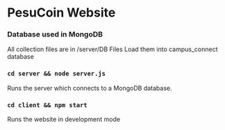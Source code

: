 # PesuCoin Website

### Database used in MongoDB
All collection files are in /server/DB Files
Load them into campus_connect database

### `cd server && node server.js`
Runs the server which connects to a MongoDB database.

### `cd client && npm start`
Runs the website in development mode
